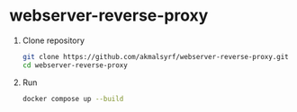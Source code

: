 # webserver-reverse-proxy

1. Clone repository

    ```sh
   git clone https://github.com/akmalsyrf/webserver-reverse-proxy.git
   cd webserver-reverse-proxy
   ```

2. Run

    ```sh
    docker compose up --build
    ```